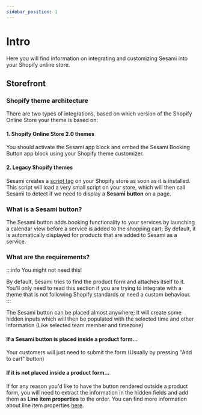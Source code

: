 ```yaml
---
sidebar_position: 1
---
```


# Intro

Here you will find information on integrating and customizing Sesami into your Shopify online store.

## Storefront

### Shopify theme architecture

There are two types of integrations, based on which version of the Shopify Online Store your theme is based on:
#### 1. Shopify Online Store 2.0 themes
You should activate the Sesami app block and embed the Sesami Booking Button app block using your Shopify theme customizer.
#### 2. Legacy Shopify themes
Sesami creates a [script tag](https://shopify.dev/docs/admin-api/rest/reference/online-store/scripttag) on your Shopify store as soon as it is installed. This script will load a very small script on your store, which will then call Sesami to detect if we need to display a **Sesami button** on a page.


### What is a Sesami button?

The Sesami button adds booking functionality to your services by launching a calendar view before a service is added to the shopping cart; By default, it is automatically displayed for products that are added to Sesami as a service.


### What are the requirements?

:::info You might not need this!

By default, Sesami tries to find the product form and attaches itself to it. You'll only need to read this section if you are trying to integrate with a theme that is not following Shopify standards or need a custom behaviour.
:::

The Sesami button can be placed almost anywhere; It will create some hidden inputs which will then be populated with the selected time and other information (Like selected team member and timezone)


#### If a Sesami button is placed inside a product form...

Your customers will just need to submit the form (Usually by pressing "Add to cart" button)

#### If it is not placed inside a product form...

If for any reason you'd like to have the button rendered outside a product form, you will need to extract the information in the hidden fields and add them as **Line item properties** to the order.
You can find more information about line item properties [here](https://shopify.dev/docs/themes/liquid/reference/objects/line_item#line_item-properties).
